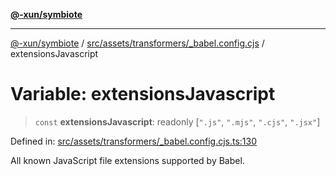 [**@-xun/symbiote**](../../../../../README.md)

***

[@-xun/symbiote](../../../../../README.md) / [src/assets/transformers/\_babel.config.cjs](../README.md) / extensionsJavascript

# Variable: extensionsJavascript

> `const` **extensionsJavascript**: readonly \[`".js"`, `".mjs"`, `".cjs"`, `".jsx"`\]

Defined in: [src/assets/transformers/\_babel.config.cjs.ts:130](https://github.com/Xunnamius/symbiote/blob/7b8ca545f93c3e9d22b693c6c58dbb29604867ff/src/assets/transformers/_babel.config.cjs.ts#L130)

All known JavaScript file extensions supported by Babel.
